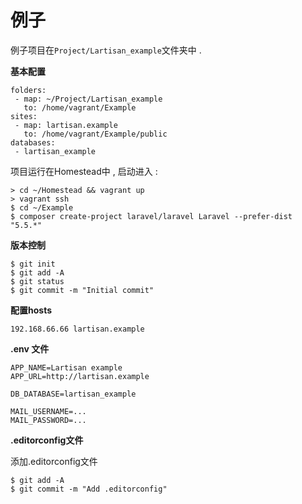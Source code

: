 # 例子

例子项目在`Project/Lartisan_example`文件夹中 .

**基本配置**

```
folders:
 - map: ~/Project/Lartisan_example
   to: /home/vagrant/Example
sites:
 - map: lartisan.example
   to: /home/vagrant/Example/public
databases:
 - lartisan_example
```

项目运行在Homestead中 , 启动进入 :

```
> cd ~/Homestead && vagrant up
> vagrant ssh
$ cd ~/Example
$ composer create-project laravel/laravel Laravel --prefer-dist "5.5.*"
```

**版本控制**

```
$ git init
$ git add -A
$ git status
$ git commit -m "Initial commit"
```

**配置hosts**

```
192.168.66.66 lartisan.example
```

**.env 文件**

```
APP_NAME=Lartisan example
APP_URL=http://lartisan.example

DB_DATABASE=lartisan_example

MAIL_USERNAME=...
MAIL_PASSWORD=...
```

**.editorconfig文件**

添加.editorconfig文件

```
$ git add -A
$ git commit -m "Add .editorconfig"
```



